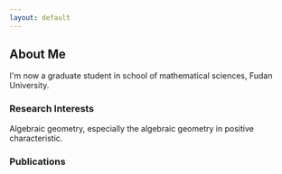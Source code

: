 ```yaml
---
layout: default
---
```


## About Me

I'm now a graduate student in school of mathematical sciences, Fudan University. 

### Research Interests

Algebraic geometry, especially the algebraic geometry in positive characteristic.

### Publications


